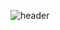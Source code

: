 ![header](https://capsule-render.vercel.app/api?type=venom&color=6CABDD&text=SEUNGJO&fontColor=1C2C5B&animation=twinkling)

